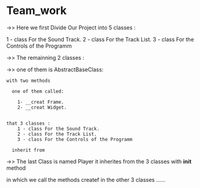 # Team_work

->> Here we first Divide Our Project into 5 classes :

1 - class For the Sound Track.
2 - class For the Track List.
3 - class For the Controls of the Programm

->> The remainning 2 classes :

 ->> one of them is AbstractBaseClass:
  
    with two methods 
    
      one of them called:
      
        1- __creat Frame.
        2- __creat Widget.
        
  
    that 3 classes :
        1 - class For the Sound Track.
        2 - class For the Track List.
        3 - class For the Controls of the Programm
        
      inherit from
  
 ->> The last Class is named Player it inherites from the 3 classes with __init__ method
 
  in which we call the methods createf in the other 3 classes ......
